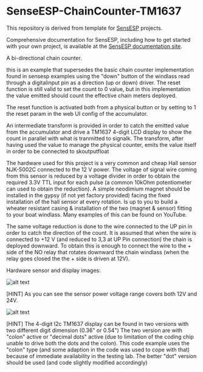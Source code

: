 # SenseESP-ChainCounter-TM1637

This repository is derived from  template for [SensESP](https://github.com/SignalK/SensESP/) projects.

Comprehensive documentation for SensESP, including how to get started with your own project, is available at the [SensESP documentation site](https://signalk.org/SensESP/).


 A bi-directional chain counter.

 this is an example that supersedes the basic chain counter implementation found in sensesp examples using the "down" button of the windlass read through a digitalinput pin as a direction (up or down) driver. The  reset function is still valid to set the count to 0 value, but in this implementation the value emitted should count the effective chain meters deployed.

 The reset function is activated both from a physical button or by setting to 1 the reset param in the web UI config of the accumulator.
 
 An intermediate transform is provided in order to catch the emitted value from the accumulator and drive a TM1637 4-digit LCD display to show the count in parallel with what is tranmitted to signalk. The transform, after having used the value to manage the physical counter, emits the value itself in order to be connected to skoutputfloat

 The hardware used for this project is a very common and cheap Hall sensor NJK-5002C connected to the 12 V power. The voltage of signal wire coming from this sensor is reduced by a voltage divider in order to obtain the required 3.3V TTL input for each pulse
 (a common 10kOhm potentiometer can used to obtain the reduction). A simple neodimium magnet should be installed in the gypsy (if not yet factory provided) facing the fixed installation of the hall sensor at every rotation. Is up to you to build a wheater resistant
 casing & installation of the two (magnet & sensor) fitting to your boat windlass. Many examples of this can be found on YouTube.

 The same voltage reduction is done to the wire connected to the UP pin in order to catch the direction of the count. It is assumed that when the wire is connected to +12 V (and reduced to 3,3 at UP Pin connection) the chain is deployed downward. To obtain this is enough to connect the wire to the + side of the NO relay that rotates downward the chain windlass (when the relay goes closed the
 the + side is driven at 12V).
 
 Hardware sensor and display images:

 ![alt text](https://github.com/dpazz/SensESP-ChainCounter-TM1637/resources/NJK-5002C_Hall_sensor_details.jpg?raw=true)

 [HINT] As you can see the sensor power voltage range covers both 12V and 24V.

 ![alt text](https://github.com/dpazz/SensESP-ChainCounter-TM1637/resources/TM1637.jpeg?raw=true)

 [HINT] The 4-digit I2c TM1637 display can be found in two versions with two different digit dimension (0.36" or 0.54")
 The two version are with "colon" active or "decimal dots" active (due to limitation of the coding chip unable to drive
 both the dots and the colon). This code example uses the "colon" type (and some adaption in the code was used to cope with
 that) because of immediate availability in the testing lab. The better "dot" version should be used (and code slightly modified accordingly)

